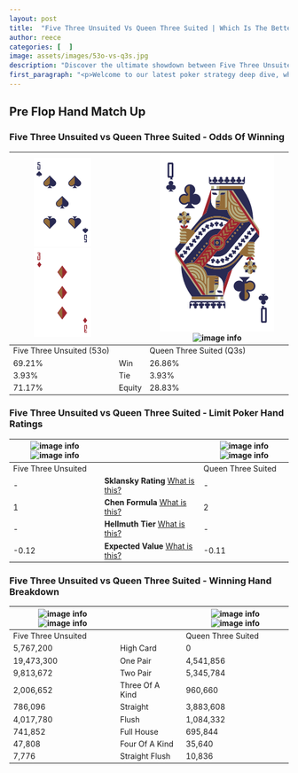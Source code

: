 ```yaml
---
layout: post
title:  "Five Three Unsuited Vs Queen Three Suited | Which Is The Better Hand In Poker? A Complete Guide"
author: reece
categories: [  ]
image: assets/images/53o-vs-q3s.jpg
description: "Discover the ultimate showdown between Five Three Unsuited and Queen Three Suited in poker! Uncover the odds, strategies, and scenarios where one hand triumphs over the other. Get ready to up your poker game with this thrilling analysis."
first_paragraph: "<p>Welcome to our latest poker strategy deep dive, where we're pitting two distinct hands against each other in a high-stakes showdown: Five Three Unsuited vs Queen Three Suited.</p><p>In the dynamic world of poker, every decision counts, and knowing which hand holds the upper hand is key to your success at the table.</p><p>In this article, we'll dissect these two hands, explore the scenarios where one dominates the other, and equip you with the knowledge to make strategic choices that can tip the odds in your favor.</p><p>Get ready to unravel the intriguing dynamics of these poker hands and elevate your game to new heights.</p>"
---
```




[comment]: # (sp0)

## Pre Flop Hand Match Up

<div class="table hand-ratings" markdown="1"> 



### Five Three Unsuited vs Queen Three Suited - Odds Of Winning


    
| ![image info](assets/images/hand1/5.png) ![image info](assets/images/hand1/3o.png) |  | ![image info](assets/images/hand2/Q.png) ![image info](assets/images/hand2/3s.png) |
| -------- | -------- | -------- |
| Five Three Unsuited (53o) |  | Queen Three Suited (Q3s) |
| 69.21% | Win | 26.86% |
| 3.93% | Tie | 3.93% |
| 71.17% | Equity | 28.83% |




[comment]: # (sp1)



### Five Three Unsuited vs Queen Three Suited - Limit Poker Hand Ratings


    
| ![image info](https://www.riverpairs.com/assets/images/hand1/5.png) ![image info](https://www.riverpairs.com/assets/images/hand1/3o.png) |  | ![image info](https://www.riverpairs.com/assets/images/hand2/Q.png) ![image info](https://www.riverpairs.com/assets/images/hand2/3s.png) |
| -------- | -------- | -------- |
| Five Three Unsuited |  | Queen Three Suited |
| - | **Sklansky Rating** [What is this?](/sklansky-rating-explained) | - |
| 1 | **Chen Formula** [What is this?](/chen-formula-explained) | 2 |
| - | **Hellmuth Tier** [What is this?](/Hellmuth-tier-explained) | - |
| -0.12 | **Expected Value** [What is this?](/expected-value-explained) | -0.11 |




[comment]: # (sp2)



### Five Three Unsuited vs Queen Three Suited - Winning Hand Breakdown


    
| ![image info](https://www.riverpairs.com/assets/images/hand1/5.png) ![image info](https://www.riverpairs.com/assets/images/hand1/3o.png) |  | ![image info](https://www.riverpairs.com/assets/images/hand2/Q.png) ![image info](https://www.riverpairs.com/assets/images/hand2/3s.png) |
| -------- | -------- | -------- |
| Five Three Unsuited |  | Queen Three Suited |
| 5,767,200 | High Card | 0 |
| 19,473,300 | One Pair | 4,541,856 |
| 9,813,672 | Two Pair | 5,345,784 |
| 2,006,652 | Three Of A Kind | 960,660 |
| 786,096 | Straight | 3,883,608 |
| 4,017,780 | Flush | 1,084,332 |
| 741,852 | Full House | 695,844 |
| 47,808 | Four Of A Kind | 35,640 |
| 7,776 | Straight Flush | 10,836 |




[comment]: # (sp3)



</div>

[comment]: # (sp4)



[comment]: # (sp5)

